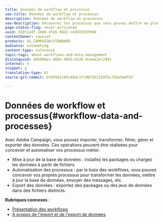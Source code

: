 ```yaml
---
title: Données de workflow et processus
seo-title: Données de workflow et processus
description: Données de workflow et processus
seo-description: Découvrez les processus que vous pouvez mettre en place et automatiser avec Adobe Campaign.
page-status-flag: never-activated
uuid: d10f2adf-1b0d-4fe6-98d2-c4d59159f048
contentOwner: sauviat
products: SG_CAMPAIGN/STANDARD
audience: automating
content-type: reference
topic-tags: about-workflows-and-data-management
discoiquuid: 4bb898a1-868e-40d3-b528-0ceee2ec2991
internal: n
snippet: y
translation-type: ht
source-git-commit: b7df681c05c48dc1fc9873b1339fbc756e5e0f5f

---
```



# Données de workflow et processus{#workflow-data-and-processes}

Avec Adobe Campaign, vous pouvez importer, transformer, filtrer, gérer et exporter des données. Ces opérations peuvent être réalisées pour concevoir et automatiser vos processus métier.

* Mise à jour de la base de données : installez les packages ou chargez les données à partir de fichiers.
* Automatisation des processus : par le biais des workflows, vous pouvez concevoir vos propres processus pour transformer les données, mettre à jour la base de données, envoyer des messages, etc.
* Export des données : exportez des packages ou des jeux de données dans des fichiers distincts.

**Rubriques connexes** :

* [Présentation des workflows](../../automating/using/discovering-workflows.md)
* [A propos de l'import et de l'export de données](../../automating/using/about-data-import-and-export.md)

